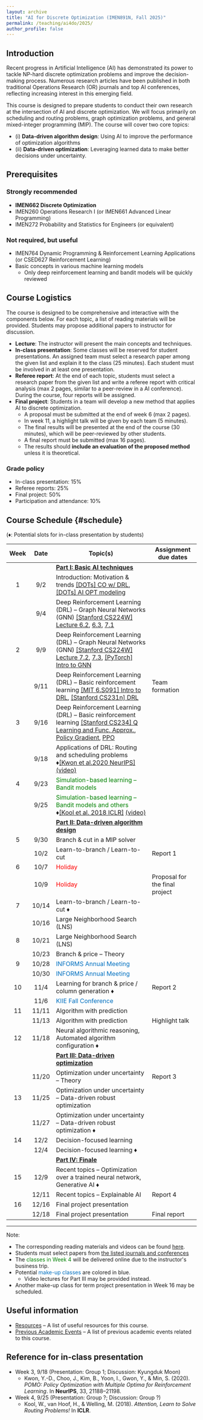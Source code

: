 ```yaml
---
layout: archive
title: "AI for Discrete Optimization (IMEN891N, Fall 2025)"
permalink: /teaching/ai4do/2025/
author_profile: false
---
```

## Introduction

Recent progress in Artificial Intelligence (AI) has demonstrated its power to tackle NP-hard discrete optimization problems and improve the decision-making process. Numerous research articles have been published in both traditional Operations Research (OR) journals and top AI conferences, reflecting increasing interest in this emerging field.

This course is designed to prepare students to conduct their own research at the intersection of AI and discrete optimization. We will focus primarily on scheduling and routing problems, graph optimization problems, and general mixed-integer programming (MIP). The course will cover two core topics:

* (i) **Data-driven algorithm design**: Using AI to improve the performance of optimization algorithms
* (ii) **Data-driven optimization**: Leveraging learned data to make better decisions under uncertainty.

## Prerequisites

### Strongly recommended

* **IMEN662 Discrete Optimization**
* IMEN260 Operations Research I (or IMEN661 Advanced Linear Programming)
* IMEN272 Probability and Statistics for Engineers (or equivalent)

### Not required, but useful

* IMEN764 Dynamic Programming & Reinforcement Learning Applications (or CSED627 Reinforcement Learning)
* Basic concepts in various machine learning models
  * Only deep reinforcement learning and bandit models will be quickly reviewed

## Course Logistics

The course is designed to be comprehensive and interactive with the components below. For each topic, a list of reading materials will be provided. Students may propose additional papers to instructor for discussion.

* **Lecture**: The instructor will present the main concepts and techniques.
* **In-class presentation**: Some classes will be reserved for student presentations. An assigned team must select a research paper among the given list and explain it to the class (25 minutes). Each student must be involved in at least one presentation.
* **Referee report**: At the end of each topic, students must select a research paper from the given list and write a referee report with critical analysis (max 2 pages, similar to a peer-review in a AI conference). During the course, four reports will be assigned.
  <!-- * See the [writing guidelines](/teaching/ai4do/2025/writing-guideline) -->
* **Final project**: Students in a team will develop a new method that applies AI to discrete optimization.
  * A proposal must be submitted at the end of week 6 (max 2 pages).
  * In week 11, a highlight talk will be given by each team (5 minutes).
  * The final results will be presented at the end of the course (30 minutes), which will be peer-reviewed by other students.
  * A final report must be submitted (max 16 pages).
  * The results should **include an evaluation of the proposed method** unless it is theoretical.

### Grade policy

* In-class presentation: 15%
* Referee reports: 25%
* Final project: 50%
* Participation and attendance: 10%

## Course Schedule {#schedule}

(♦: Potential slots for in-class presentation by students)

| Week  | Date  | Topic(s)                                                                                                                                                                                                                                                                           | Assignment due dates           |
| :---: | :---: | ---------------------------------------------------------------------------------------------------------------------------------------------------------------------------------------------------------------------------------------------------------------------------------- | ------------------------------ |
|       |       | [**Part I: Basic AI techniques**](/teaching/ai4do/2025/reading-list#part-1)                                                                                                                                                                                                        |                                |
|   1   |  9/2  | Introduction: Motivation & trends [[DOTs] CO w/ DRL](https://www.youtube.com/watch?v=bi16pVVW52U), [[DOTs] AI OPT modeling](https://www.youtube.com/watch?v=_vN3pwB-PKI)                                                                                                           |                                |
|       |  9/4  | Deep Reinforcement Learning (DRL) – Graph Neural Networks (GNN) [[Stanford CS224W] Lecture 6.2](https://www.youtube.com/watch?v=tutlI9YzJ2g), [6.3](https://www.youtube.com/watch?v=MH4yvtgAR-4), [7.1](https://www.youtube.com/watch?v=RU9uTa_-ZOw)                               |                                |
|   2   |  9/9  | Deep Reinforcement Learning (DRL) – Graph Neural Networks (GNN) [[Stanford CS224W] Lecture 7.2](https://youtu.be/247Mkqj_wRM), [7.3](https://www.youtube.com/watch?v=ew1cnUjRgl4), [[PyTorch] Intro to GNN](https://www.youtube.com/watch?v=8owQBFAHw7E)                           |
|       | 9/11  | Deep Reinforcement Learning (DRL) – Basic reinforcement learning [[MIT 6.S091] Intro to DRL](https://www.youtube.com/watch?v=zR11FLZ-O9M), [[Stanford CS231n] DRL](https://www.youtube.com/watch?v=lvoHnicueoE)                                                                                                                                                                                                                   | Team formation                 |
|   3   | 9/16  | Deep Reinforcement Learning (DRL) – Basic reinforcement learning [[Stanford CS234] Q Learning and Func. Approx.](https://www.youtube.com/watch?v=b_wvosA70f8), [Policy Gradient](https://www.youtube.com/watch?v=L6OVEmV3NcE), [PPO](https://www.youtube.com/watch?v=b_wvosA70f8)                                                                                                                                                   |                                |
|       | 9/18  | Applications of DRL: Routing and scheduling problems ♦[[Kwon et al.2020 NeurIPS]](#paper-kwon-2020-pomo) [(video)](https://www.youtube.com/watch?v=nGc1MVNRvjE)                                                                                                                                                                                                                             |                                |
|   4   | 9/23  | <span style="color:green;">Simulation-based learning – Bandit models</span>                                                                                                                                                                                                        |                                |
|       | 9/25  | <span style="color:green;">Simulation-based learning – Bandit models and others</span> ♦[[Kool et al. 2018 ICLR]](#paper-kool-2018) [(video)](https://www.youtube.com/watch?v=nqAubq2K_Ug)                                                                                                                                                                                             |                                |
|       |       | [**Part II: Data-driven algorithm design**](/teaching/ai4do/2025/reading-list#part-2)                                                                                                                                                                                              |                                |
|   5   | 9/30  | Branch & cut in a MIP solver                                                                                                                                                                                                                                                       |                                |
|       | 10/2  | Learn-to-branch / Learn-to-cut                                                                                                                                                                                                                                                     | Report 1                       |
|   6   | 10/7  | <span style="color:red;">Holiday</span>                                                                                                                                                                                                                                            |                                |
|       | 10/9  | <span style="color:red;">Holiday</span>                                                                                                                                                                                                                                            | Proposal for the final project |
|   7   | 10/14 | Learn-to-branch / Learn-to-cut  ♦                                                                                                                                                                                                                                                  |                                |
|       | 10/16 | Large Neighborhood Search (LNS)                                                                                                                                                                                                                                                    |                                |
|   8   | 10/21 | Large Neighborhood Search (LNS)                                                                                                                                                                                                                                                    |                                |
|       | 10/23 | Branch & price – Theory                                                                                                                                                                                                                                                            |                                |
|   9   | 10/28 | <span style="color:rgb(0, 112, 192);"> INFORMS Annual Meeting  </span>                                                                                                                                                                                                             |                                |
|       | 10/30 | <span style="color:rgb(0, 112, 192);"> INFORMS Annual Meeting  </span>                                                                                                                                                                                                             |                                |
|  10   | 11/4  | Learning for branch & price / column generation  ♦                                                                                                                                                                                                                                 | Report 2                       |
|       | 11/6  | <span style="color:rgb(0, 112, 192);"> KIIE Fall Conference  </span>                                                                                                                                                                                                               |                                |
|  11   | 11/11 | Algorithm with prediction                                                                                                                                                                                                                                                          |                                |
|       | 11/13 | Algorithm with prediction                                                                                                                                                                                                                                                          | Highlight talk                 |
|  12   | 11/18 | Neural algorithmic reasoning, Automated algorithm configuration  ♦                                                                                                                                                                                                                 |                                |
|       |       | [**Part III: Data-driven optimization**](/teaching/ai4do/2025/reading-list#part-3)                                                                                                                                                                                                 |                                |
|       | 11/20 | Optimization under uncertainty – Theory                                                                                                                                                                                                                                            | Report 3                       |
|  13   | 11/25 | Optimization under uncertainty – Data-driven robust optimization                                                                                                                                                                                                                   |                                |
|       | 11/27 | Optimization under uncertainty – Data-driven robust optimization  ♦                                                                                                                                                                                                                |                                |
|  14   | 12/2  | Decision-focused learning                                                                                                                                                                                                                                                          |                                |
|       | 12/4  | Decision-focused learning  ♦                                                                                                                                                                                                                                                       |                                |
|       |       | [**Part IV: Finale**](/teaching/ai4do/2025/reading-list#part-4)                                                                                                                                                                                                                    |                                |
|  15   | 12/9  | Recent topics – Optimization over a trained neural network, Generative AI  ♦                                                                                                                                                                                                       |                                |
|       | 12/11 | Recent topics – Explainable AI                                                                                                                                                                                                                                                     | Report 4                       |
|  16   | 12/16 | Final project presentation                                                                                                                                                                                                                                                         |                                |
|       | 12/18 | Final project presentation                                                                                                                                                                                                                                                         | Final report                   |

---

Note:

* The corresponding reading materials and videos can be found [here](/teaching/ai4do/2025/reading-list).
* Students must select papers from [the listed journals and conferences](/teaching/ai4do/2025/journal-list)
* The <span style="color:green;">classes in Week 4</span> will be delivered online due to the instructor's business trip.
* Potential <span style="color:rgb(0, 112, 192);">make-up classes</span> are colored in blue.
  * Video lectures for Part III may be provided instead.
* Another make-up class for term project presentation in Week 16 may be scheduled.

## Useful information

* [Resources](/teaching/ai4do/2025/resources) – A list of useful resources for this course.
* [Previous Academic Events](/teaching/ai4do/2025/previous-academic-events) – A list of previous academic events related to this course.

## Reference for in-class presentation

- Week 3, 9/18 (Presentation: Group 1; Discussion: Kyungduk Moon)
  - <a id="paper-kwon-2020-pomo"></a>Kwon, Y.-D., Choo, J., Kim, B., Yoon, I., Gwon, Y., & Min, S. (2020). *POMO: Policy Optimization with Multiple Optima for Reinforcement Learning*. In **NeurIPS**, 33, 21188–21198.
- Week 4, 9/25 (Presentation: Group ?; Discussion: Group ?)
  - <a id="paper-kool-2018"></a>Kool, W., van Hoof, H., & Welling, M. (2018). *Attention, Learn to Solve Routing Problems!* In **ICLR**.
